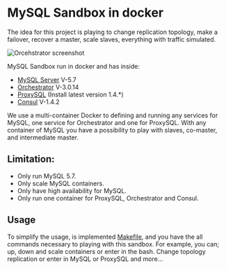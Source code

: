 # MySQL Sandbox in docker

The idea for this project is playing to change replication topology, make a
failover, recover a master, scale slaves, everything with traffic simulated.

![Orcehstrator screenshot](https://github.com/swapbyt3s/MySQLSandbox/raw/master/assets/orchestrator.png)

MySQL Sandbox run in docker and has inside:

- [MySQL Server](https://github.com/mysql/mysql-server) V-5.7
- [Orchestrator](https://github.com/github/orchestrator/) V-3.0.14
- [ProxySQL](https://github.com/sysown/proxysql) (Install latest version 1.4.*)
- [Consul](https://www.consul.io/intro/index.html) V-1.4.2

We use a multi-container Docker to defining and running any services for MySQL,
one service for Orchestrator and one for ProxySQL. With any container of MySQL
you have a possibility to play with slaves, co-master, and intermediate master.

## Limitation:

- Only run MySQL 5.7.
- Only scale MySQL containers.
- Only have high availability for MySQL.
- Only run one container for ProxySQL, Orchestrator and Consul.

## Usage

To simplify the usage, is implemented [Makefile](https://github.com/swapbyt3s/MySQLSandbox/blob/master/Makefile), and you have the all commands
necessary to playing with this sandbox. For example, you can; up, down and scale
containers or enter in the bash. Change topology replication or enter in MySQL
or ProxySQL and more...
